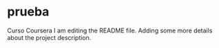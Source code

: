 # prueba
Curso Coursera
I am editing the README file. Adding some more details about the project description.
